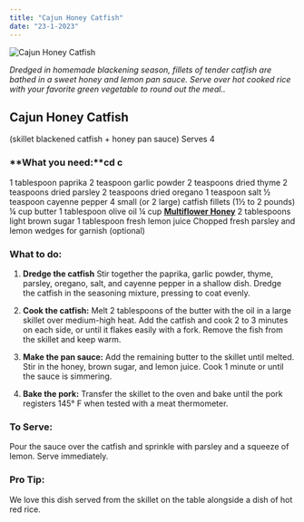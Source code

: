 ```yaml
---
title: "Cajun Honey Catfish"
date: "23-1-2023"
---
```


![Cajun Honey Catfish](/cajun_catfish.jpg "Cajun Honey Catfish")

_Dredged in homemade blackening season, fillets of tender catfish are bathed in a sweet honey and lemon pan sauce. Serve over hot cooked rice with your favorite green vegetable to round out the meal.._

## **Cajun Honey Catfish**

(skillet blackened catfish + honey pan sauce)
Serves 4

### **What you need:**cd c

1 tablespoon paprika
2 teaspoon garlic powder
2 teaspoons dried thyme
2 teaspoons dried parsley
2 teaspoons dried oregano
1 teaspoon salt
½ teaspoon cayenne pepper
4 small (or 2 large) catfish fillets (1½ to 2 pounds)
¼ cup butter
1 tablespoon olive oil
¼ cup **[Multiflower Honey](http://localhost:3000/miere/08db258d-1724-45be-8a38-9ad92e2e29aa)**
2 tablespoons light brown sugar
1 tablespoon fresh lemon juice
Chopped fresh parsley and lemon wedges for garnish (optional)

### **What to do:**

1. **Dredge the catfish** Stir together the paprika, garlic powder, thyme, parsley, oregano, salt, and cayenne pepper in a shallow dish. Dredge the catfish in the seasoning mixture, pressing to coat evenly.

2. **Cook the catfish:** Melt 2 tablespoons of the butter with the oil in a large skillet over medium-high heat. Add the catfish and cook 2 to 3 minutes on each side, or until it flakes easily with a fork. Remove the fish from the skillet and keep warm.

3. **Make the pan sauce:** Add the remaining butter to the skillet until melted. Stir in the honey, brown sugar, and lemon juice. Cook 1 minute or until the sauce is simmering.

4. **Bake the pork:** Transfer the skillet to the oven and bake until the pork registers 145° F when tested with a meat thermometer.

### **To Serve:**

Pour the sauce over the catfish and sprinkle with parsley and a squeeze of lemon. Serve immediately.

### **Pro Tip:**

We love this dish served from the skillet on the table alongside a dish of hot red rice.
